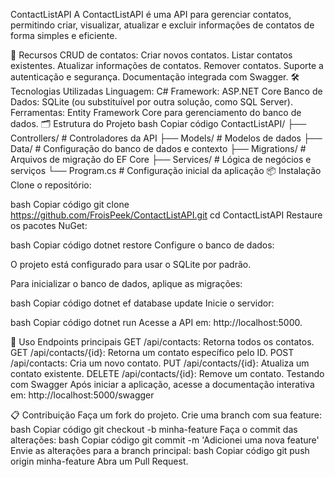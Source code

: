 ContactListAPI
A ContactListAPI é uma API para gerenciar contatos, permitindo criar, visualizar, atualizar e excluir informações de contatos de forma simples e eficiente.

🚀 Recursos
CRUD de contatos:
Criar novos contatos.
Listar contatos existentes.
Atualizar informações de contatos.
Remover contatos.
Suporte a autenticação e segurança.
Documentação integrada com Swagger.
🛠️ Tecnologias Utilizadas
Linguagem: C#
Framework: ASP.NET Core
Banco de Dados: SQLite (ou substituível por outra solução, como SQL Server).
Ferramentas: Entity Framework Core para gerenciamento do banco de dados.
🗂️ Estrutura do Projeto
bash
Copiar código
ContactListAPI/
├── Controllers/        # Controladores da API
├── Models/             # Modelos de dados
├── Data/               # Configuração do banco de dados e contexto
├── Migrations/         # Arquivos de migração do EF Core
├── Services/           # Lógica de negócios e serviços
└── Program.cs          # Configuração inicial da aplicação
📦 Instalação
Clone o repositório:

bash
Copiar código
git clone https://github.com/FroisPeek/ContactListAPI.git
cd ContactListAPI
Restaure os pacotes NuGet:

bash
Copiar código
dotnet restore
Configure o banco de dados:

O projeto está configurado para usar o SQLite por padrão.

Para inicializar o banco de dados, aplique as migrações:

bash
Copiar código
dotnet ef database update
Inicie o servidor:

bash
Copiar código
dotnet run
Acesse a API em: http://localhost:5000.

📖 Uso
Endpoints principais
GET /api/contacts: Retorna todos os contatos.
GET /api/contacts/{id}: Retorna um contato específico pelo ID.
POST /api/contacts: Cria um novo contato.
PUT /api/contacts/{id}: Atualiza um contato existente.
DELETE /api/contacts/{id}: Remove um contato.
Testando com Swagger
Após iniciar a aplicação, acesse a documentação interativa em:
http://localhost:5000/swagger

📋 Contribuição
Faça um fork do projeto.
Crie uma branch com sua feature:
bash
Copiar código
git checkout -b minha-feature
Faça o commit das alterações:
bash
Copiar código
git commit -m 'Adicionei uma nova feature'
Envie as alterações para a branch principal:
bash
Copiar código
git push origin minha-feature
Abra um Pull Request.
